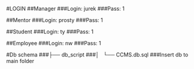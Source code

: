 #LOGIN
##Manager
###Login: jurek
###Pass: 1

##Mentor
###Login: prosty
###Pass: 1

##Student
###Login: ty
###Pass: 1

##Employee
###Login: nw
###Pass: 1

#Db schema
###├── db_script
###│   └── CCMS.db.sql
###Insert db to main folder
